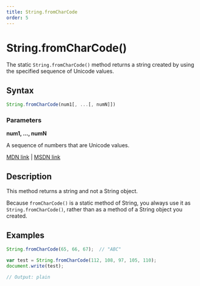 ```yaml
---
title: String.fromCharCode
order: 5
---
```

# String.fromCharCode()

The static `String.fromCharCode()` method returns a string created by using the specified sequence of Unicode values.

## Syntax

```javascript
String.fromCharCode(num1[, ...[, numN]])
```

### Parameters

**num1, ..., numN**

A sequence of numbers that are Unicode values.

[MDN link](https://developer.mozilla.org/en-US/docs/Web/JavaScript/Reference/Global_Objects/String/fromCharCode) | [MSDN link](https://msdn.microsoft.com/en-us/LIBRary/wb4w0k66%28v=vs.94%29.aspx)

## Description

This method returns a string and not a String object.

Because `fromCharCode()` is a static method of String, you always use it as `String.fromCharCode()`, rather than as a method of a String object you created.

## Examples

```javascript
String.fromCharCode(65, 66, 67);  // "ABC"
```

```javascript
var test = String.fromCharCode(112, 108, 97, 105, 110);
document.write(test);

// Output: plain
```

